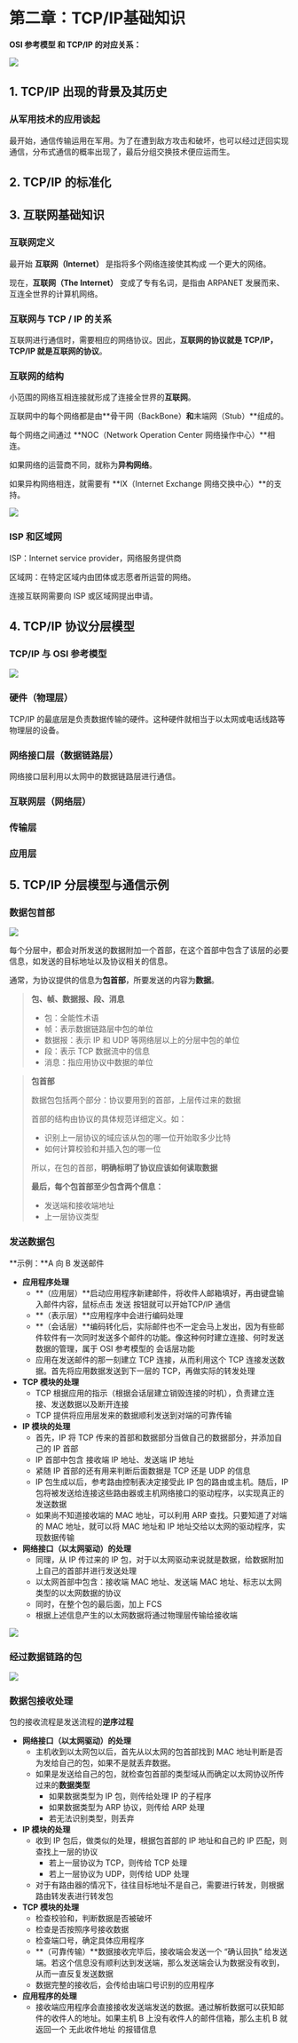 # 第二章：TCP/IP基础知识

**OSI 参考模型 和 TCP/IP 的对应关系：**

![](.gitbook/assets/image%20%28117%29.png)

## 1. TCP/IP 出现的背景及其历史

### 从军用技术的应用谈起

最开始，通信传输运用在军用。为了在遭到敌方攻击和破坏，也可以经过迂回实现通信，分布式通信的概率出现了，最后分组交换技术便应运而生。

## 2. TCP/IP 的标准化

## 3. 互联网基础知识

### 互联网定义

最开始 **互联网（Internet）** 是指将多个网络连接使其构成 一个更大的网络。

现在，**互联网（The Internet）** 变成了专有名词，是指由 ARPANET 发展而来、互连全世界的计算机网络。

### 互联网与 TCP / IP 的关系

互联网进行通信时，需要相应的网络协议。因此，**互联网的协议就是 TCP/IP，TCP/IP 就是互联网的协议**。

### 互联网的结构

小范围的网络互相连接就形成了连接全世界的**互联网**。

互联网中的每个网络都是由**骨干网（BackBone）**和**末端网（Stub）**组成的。

每个网络之间通过 **NOC（Network Operation Center 网络操作中心）**相连。

如果网络的运营商不同，就称为**异构网络**。

如果异构网络相连，就需要有 **IX（Internet Exchange 网络交换中心）**的支持。

![](.gitbook/assets/image%20%2842%29.png)

### ISP 和区域网

ISP：Internet service provider，网络服务提供商

区域网：在特定区域内由团体或志愿者所运营的网络。

连接互联网需要向 ISP 或区域网提出申请。

## 4. TCP/IP 协议分层模型

### TCP/IP 与 OSI 参考模型

![](.gitbook/assets/image%20%2837%29.png)

### 硬件（物理层）

TCP/IP 的最底层是负责数据传输的硬件。这种硬件就相当于以太网或电话线路等物理层的设备。

### 网络接口层（数据链路层）

网络接口层利用以太网中的数据链路层进行通信。

### 互联网层（网络层）

### 传输层

### 应用层

## 5. TCP/IP 分层模型与通信示例

### 数据包首部

![](.gitbook/assets/image%20%28118%29.png)

每个分层中，都会对所发送的数据附加一个首部，在这个首部中包含了该层的必要信息，如发送的目标地址以及协议相关的信息。

通常，为协议提供的信息为**包首部**，所要发送的内容为**数据**。

> **包、帧、数据报、段、消息**
>
> * 包：全能性术语
> * 帧：表示数据链路层中包的单位
> * 数据报：表示 IP 和 UDP 等网络层以上的分层中包的单位
> * 段：表示 TCP 数据流中的信息
> * 消息：指应用协议中数据的单位

> **包首部**
>
> 数据包包括两个部分：协议要用到的首部，上层传过来的数据
>
> 首部的结构由协议的具体规范详细定义。如：
>
> * 识别上一层协议的域应该从包的哪一位开始取多少比特
> * 如何计算校验和并插入包的哪一位
>
> 所以，在包的首部，**明确标明了协议应该如何读取数据**
>
> **最后，每个包首部至少包含两个信息：**
>
> * 发送端和接收端地址
> * 上一层协议类型

### 发送数据包

**示例：**A 向 B 发送邮件

* **应用程序处理**
  * **（应用层）**启动应用程序新建邮件，将收件人邮箱填好，再由键盘输入邮件内容，鼠标点击 发送 按钮就可以开始TCP/IP 通信
  * **（表示层）**应用程序中会进行编码处理
  * **（会话层）**编码转化后，实际邮件也不一定会马上发出，因为有些邮件软件有一次同时发送多个邮件的功能。像这种何时建立连接、何时发送数据的管理，属于 OSI 参考模型的 会话层功能
  * 应用在发送邮件的那一刻建立 TCP 连接，从而利用这个 TCP 连接发送数据。首先将应用数据发送到下一层的 TCP，再做实际的转发处理
* **TCP 模块的处理**
  * TCP 根据应用的指示（根据会话层建立销毁连接的时机），负责建立连接、发送数据以及断开连接
  * TCP 提供将应用层发来的数据顺利发送到对端的可靠传输
* **IP 模块的处理**
  * 首先，IP 将 TCP 传来的首部和数据部分当做自己的数据部分，并添加自己的 IP 首部
  * IP 首部中包含 接收端 IP 地址、发送端 IP 地址
  * 紧随 IP 首部的还有用来判断后面数据是 TCP 还是 UDP 的信息
  * IP 包生成以后，参考路由控制表决定接受此 IP 包的路由或主机。随后，IP 包将被发送给连接这些路由器或主机网络接口的驱动程序，以实现真正的发送数据
  * 如果尚不知道接收端的 MAC 地址，可以利用 ARP 查找。只要知道了对端的 MAC 地址，就可以将 MAC 地址和 IP 地址交给以太网的驱动程序，实现数据传输
* **网络接口（以太网驱动）的处理**
  * 同理，从 IP 传过来的 IP 包，对于以太网驱动来说就是数据，给数据附加上自己的首部并进行发送处理
  * 以太网首部中包含：接收端 MAC 地址、发送端 MAC 地址、标志以太网类型的以太网数据的协议
  * 同时，在整个包的最后面，加上 FCS
  * 根据上述信息产生的以太网数据将通过物理层传输给接收端

![](.gitbook/assets/image%20%2862%29.png)

### 经过数据链路的包

![](.gitbook/assets/image%20%2899%29.png)

### 数据包接收处理

包的接收流程是发送流程的**逆序过程**

* **网络接口（以太网驱动）的处理**
  * 主机收到以太网包以后，首先从以太网的包首部找到 MAC 地址判断是否为发给自己的包，如果不是就丢弃数据。
  * 如果是发送给自己的包，就检查包首部的类型域从而确定以太网协议所传过来的**数据类型**
    * 如果数据类型为 IP 包，则传给处理 IP 的子程序
    * 如果数据类型为 ARP 协议，则传给 ARP 处理
    * 若无法识别类型，则丢弃
* **IP 模块的处理**
  * 收到 IP 包后，做类似的处理，根据包首部的 IP 地址和自己的 IP 匹配，则查找上一层的协议
    * 若上一层协议为 TCP，则传给 TCP 处理
    * 若上一层协议为 UDP，则传给 UDP 处理
  * 对于有路由器的情况下，往往目标地址不是自己，需要进行转发，则根据路由转发表进行转发包
* **TCP 模块的处理**
  * 检查校验和，判断数据是否被破坏
  * 检查是否按照序号接收数据
  * 检查端口号，确定具体应用程序
  * **（可靠传输）**数据接收完毕后，接收端会发送一个 “确认回执” 给发送端。若这个信息没有顺利达到发送端，那么发送端会认为数据没有收到，从而一直反复发送数据
  * 数据完整的接收后，会传给由端口号识别的应用程序
* **应用程序的处理**
  * 接收端应用程序会直接接收发送端发送的数据。通过解析数据可以获知邮件的收件人的地址。如果主机 B 上没有收件人的邮件信箱，那么主机 B 就返回一个 无此收件地址 的报错信息

